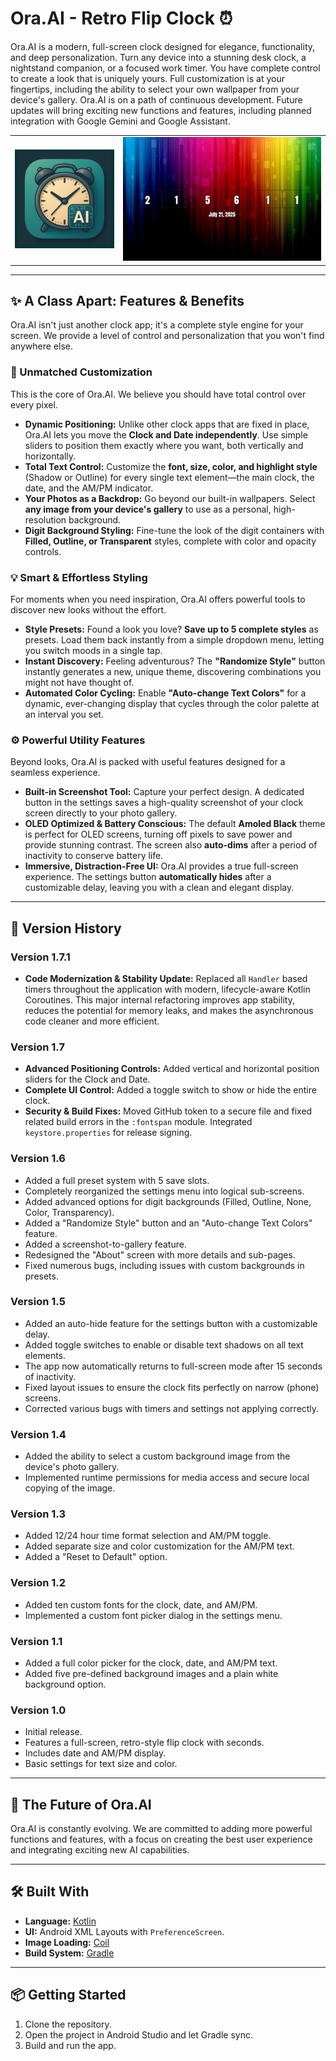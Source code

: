 # Ora.AI - Retro Flip Clock ⏰

Ora.AI is a modern, full-screen clock designed for elegance, functionality, and deep personalization. Turn any device into a stunning desk clock, a nightstand companion, or a focused work timer. You have complete control to create a look that is uniquely yours. Full customization is at your fingertips, including the ability to select your own wallpaper from your device's gallery. Ora.AI is on a path of continuous development. Future updates will bring exciting new functions and features, including planned integration with Google Gemini and Google Assistant.

<table align="center">
  <tr>
    <td align="center">
      <img src="./assets/ora_logo.png" alt="Ora.AI Logo" width="200"/>
    </td>
    <td align="center">
      <img src="./assets/ora_screenshot_v1_6.png" alt="Ora.AI Screenshot" width="400"/>
    </td>
  </tr>
</table>

---

## ✨ A Class Apart: Features & Benefits

Ora.AI isn't just another clock app; it's a complete style engine for your screen. We provide a level of control and personalization that you won't find anywhere else.

### 🎨 Unmatched Customization
This is the core of Ora.AI. We believe you should have total control over every pixel.

* **Dynamic Positioning:** Unlike other clock apps that are fixed in place, Ora.AI lets you move the **Clock and Date independently**. Use simple sliders to position them exactly where you want, both vertically and horizontally.
* **Total Text Control:** Customize the **font, size, color, and highlight style** (Shadow or Outline) for every single text element—the main clock, the date, and the AM/PM indicator.
* **Your Photos as a Backdrop:** Go beyond our built-in wallpapers. Select **any image from your device's gallery** to use as a personal, high-resolution background.
* **Digit Background Styling:** Fine-tune the look of the digit containers with **Filled, Outline, or Transparent** styles, complete with color and opacity controls.

### 💡 Smart & Effortless Styling
For moments when you need inspiration, Ora.AI offers powerful tools to discover new looks without the effort.

* **Style Presets:** Found a look you love? **Save up to 5 complete styles** as presets. Load them back instantly from a simple dropdown menu, letting you switch moods in a single tap.
* **Instant Discovery:** Feeling adventurous? The **"Randomize Style"** button instantly generates a new, unique theme, discovering combinations you might not have thought of.
* **Automated Color Cycling:** Enable **"Auto-change Text Colors"** for a dynamic, ever-changing display that cycles through the color palette at an interval you set.

### ⚙️ Powerful Utility Features
Beyond looks, Ora.AI is packed with useful features designed for a seamless experience.

* **Built-in Screenshot Tool:** Capture your perfect design. A dedicated button in the settings saves a high-quality screenshot of your clock screen directly to your photo gallery.
* **OLED Optimized & Battery Conscious:** The default **Amoled Black** theme is perfect for OLED screens, turning off pixels to save power and provide stunning contrast. The screen also **auto-dims** after a period of inactivity to conserve battery life.
* **Immersive, Distraction-Free UI:** Ora.AI provides a true full-screen experience. The settings button **automatically hides** after a customizable delay, leaving you with a clean and elegant display.

---

## 📜 Version History

### Version 1.7.1
* **Code Modernization & Stability Update:** Replaced all `Handler` based timers throughout the application with modern, lifecycle-aware Kotlin Coroutines. This major internal refactoring improves app stability, reduces the potential for memory leaks, and makes the asynchronous code cleaner and more efficient.

### Version 1.7
* **Advanced Positioning Controls:** Added vertical and horizontal position sliders for the Clock and Date.
* **Complete UI Control:** Added a toggle switch to show or hide the entire clock.
* **Security & Build Fixes:** Moved GitHub token to a secure file and fixed related build errors in the `:fontspan` module. Integrated `keystore.properties` for release signing.

### Version 1.6
* Added a full preset system with 5 save slots.
* Completely reorganized the settings menu into logical sub-screens.
* Added advanced options for digit backgrounds (Filled, Outline, None, Color, Transparency).
* Added a "Randomize Style" button and an "Auto-change Text Colors" feature.
* Added a screenshot-to-gallery feature.
* Redesigned the "About" screen with more details and sub-pages.
* Fixed numerous bugs, including issues with custom backgrounds in presets.

### Version 1.5
* Added an auto-hide feature for the settings button with a customizable delay.
* Added toggle switches to enable or disable text shadows on all text elements.
* The app now automatically returns to full-screen mode after 15 seconds of inactivity.
* Fixed layout issues to ensure the clock fits perfectly on narrow (phone) screens.
* Corrected various bugs with timers and settings not applying correctly.

### Version 1.4
* Added the ability to select a custom background image from the device's photo gallery.
* Implemented runtime permissions for media access and secure local copying of the image.

### Version 1.3
* Added 12/24 hour time format selection and AM/PM toggle.
* Added separate size and color customization for the AM/PM text.
* Added a "Reset to Default" option.

### Version 1.2
* Added ten custom fonts for the clock, date, and AM/PM.
* Implemented a custom font picker dialog in the settings menu.

### Version 1.1
* Added a full color picker for the clock, date, and AM/PM text.
* Added five pre-defined background images and a plain white background option.

### Version 1.0
* Initial release.
* Features a full-screen, retro-style flip clock with seconds.
* Includes date and AM/PM display.
* Basic settings for text size and color.

---

## 🚀 The Future of Ora.AI

Ora.AI is constantly evolving. We are committed to adding more powerful functions and features, with a focus on creating the best user experience and integrating exciting new AI capabilities.

---

## 🛠️ Built With

* **Language:** [Kotlin](https://kotlinlang.org/)
* **UI:** Android XML Layouts with `PreferenceScreen`.
* **Image Loading:** [Coil](https://coil-kt.github.io/coil/)
* **Build System:** [Gradle](https://gradle.org/)

---

## 📦 Getting Started

1.  Clone the repository.
2.  Open the project in Android Studio and let Gradle sync.
3.  Build and run the app.